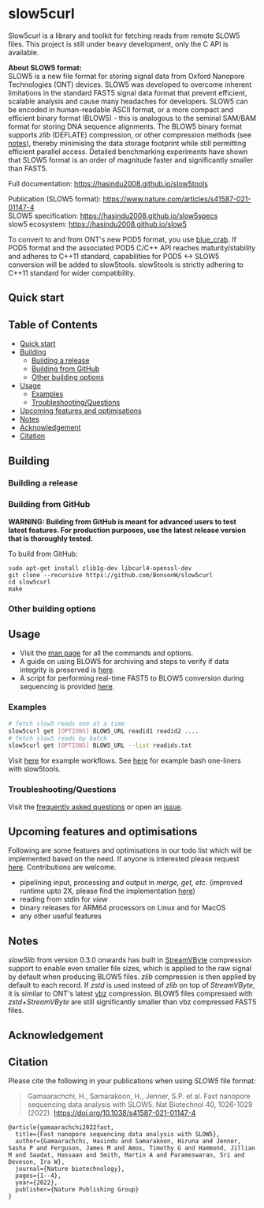 # slow5curl

Slow5curl is a library and toolkit for fetching reads from remote SLOW5 files. This project is still under heavy development, only the C API is available.

**About SLOW5 format:**<br/>
SLOW5 is a new file format for storing signal data from Oxford Nanopore Technologies (ONT) devices. SLOW5 was developed to overcome inherent limitations in the standard FAST5 signal data format that prevent efficient, scalable analysis and cause many headaches for developers. SLOW5 can be encoded in human-readable ASCII format, or a more compact and efficient binary format (BLOW5) - this is analogous to the seminal SAM/BAM format for storing DNA sequence alignments. The BLOW5 binary format supports  *zlib* (DEFLATE) compression, or other compression methods (see [notes](https://github.com/hasindu2008/slow5tools#notes)), thereby minimising the data storage footprint while still permitting efficient parallel access. Detailed benchmarking experiments have shown that SLOW5 format is an order of magnitude faster and significantly smaller than FAST5.

Full documentation: https://hasindu2008.github.io/slow5tools<br/>
<!-- Pre-print: https://www.biorxiv.org/content/10.1101/2021.06.29.450255v1<br/> -->
Publication (SLOW5 format): https://www.nature.com/articles/s41587-021-01147-4<br/>
SLOW5 specification: https://hasindu2008.github.io/slow5specs<br/>
slow5 ecosystem: https://hasindu2008.github.io/slow5<br/>

To convert to and from ONT's new POD5 format, you use [blue_crab](https://github.com/Psy-Fer/blue-crab). If POD5 format and the associated POD5 C/C++ API reaches maturity/stability and adheres to C++11 standard, capabilities for POD5 <-> SLOW5 conversion will be added to slow5tools. slow5tools is strictly adhering to C++11 standard for wider compatibility.

## Quick start

## Table of Contents

- [Quick start](#quick-start)
- [Building](#building)
    - [Building a release](#building-a-release)
    - [Building from GitHub](#building-from-github)
    - [Other building options](#other-building-options)
- [Usage](#usage)
    - [Examples](#examples)
    - [Troubleshooting/Questions](#troubleshootingquestions)
- [Upcoming features and optimisations](#upcoming-features-and-optimisations)
- [Notes](#notes)
- [Acknowledgement](#acknowledgement)
- [Citation](#citation)

## Building

### Building a release

### Building from GitHub

**WARNING: Building from GitHub is meant for advanced users to test latest features. For production purposes, use the latest release version that is thoroughly tested.**

To build from GitHub:

```
sudo apt-get install zlib1g-dev libcurl4-openssl-dev
git clone --recursive https://github.com/BonsonW/slow5curl
cd slow5curl
make
```

### Other building options

## Usage

* Visit the [man page](https://hasindu2008.github.io/slow5tools/commands.html) for all the commands and options.
* A guide on using BLOW5 for archiving and steps to verify if data integrity is preserved is [here](https://hasindu2008.github.io/slow5tools/archive.html).
* A script for performing real-time FAST5 to BLOW5 conversion during sequencing is provided [here](https://github.com/hasindu2008/slow5tools/tree/master/scripts/realtime-f2s).

### Examples

```sh
# fetch slow5 reads one at a time
slow5curl get [OPTIONS] BLOW5_URL readid1 readid2 ....
# fetch slow5 reads by batch
slow5curl get [OPTIONS] BLOW5_URL --list readids.txt
```

Visit [here](https://hasindu2008.github.io/slow5tools/workflows.html) for example workflows. See [here](https://hasindu2008.github.io/slow5tools/oneliners.html) for example bash one-liners with slow5tools.


### Troubleshooting/Questions

Visit the [frequently asked questions](https://hasindu2008.github.io/slow5tools/faq.html) or open an [issue](https://github.com/hasindu2008/slow5tools/issues).


## Upcoming features and optimisations

Following are some features and optimisations in our todo list which will be implemented based on the need. If anyone is interested please request [here](https://github.com/hasindu2008/slow5tools/issues). Contributions are welcome.

- pipelining input, processing and output in *merge, get, etc.* (improved runtime upto 2X, please find the implementation [here](https://github.com/hasindu2008/slow5tools/tree/interleave_merge))
- reading from stdin for *view*
- binary releases for ARM64 processors on Linux and for MacOS
- any other useful features


## Notes

*slow5lib* from version 0.3.0 onwards has built in [StreamVByte](https://github.com/lemire/streamvbyte) compression support to enable even smaller file sizes, which is applied to the raw signal by default when producing BLOW5 files.  *zlib* compression is then applied by default to each record. If *zstd* is used instead of *zlib* on top of *StreamVByte*, it is similar to ONT's latest [vbz](https://github.com/nanoporetech/vbz_compression) compression. BLOW5 files compressed with *zstd+StreamVByte* are still significantly smaller than vbz compressed FAST5 files.

## Acknowledgement

## Citation

Please cite the following in your publications when using *SLOW5* file format:

> Gamaarachchi, H., Samarakoon, H., Jenner, S.P. et al. Fast nanopore sequencing data analysis with SLOW5. Nat Biotechnol 40, 1026-1029 (2022). https://doi.org/10.1038/s41587-021-01147-4

```
@article{gamaarachchi2022fast,
  title={Fast nanopore sequencing data analysis with SLOW5},
  author={Gamaarachchi, Hasindu and Samarakoon, Hiruna and Jenner, Sasha P and Ferguson, James M and Amos, Timothy G and Hammond, Jillian M and Saadat, Hassaan and Smith, Martin A and Parameswaran, Sri and Deveson, Ira W},
  journal={Nature biotechnology},
  pages={1--4},
  year={2022},
  publisher={Nature Publishing Group}
}
```
